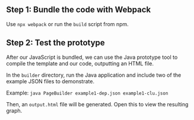 ## Step 1: Bundle the code with Webpack

Use `npx webpack` or run the `build` script from npm.

## Step 2: Test the prototype

After our JavaScript is bundled, we can use the Java prototype tool 
to compile the template and our code, outputting an HTML file.

In the `builder` directory, run the Java application and include
two of the example JSON files to demonstrate.

Example:
`java PageBuilder example1-dep.json example1-clu.json`

Then, an `output.html` file will be generated. Open this to view
the resulting graph.
